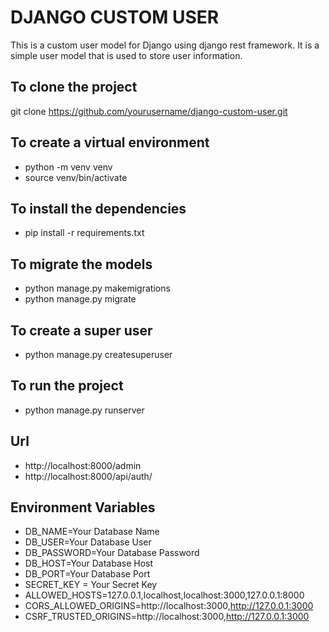 # DJANGO CUSTOM USER
This is a custom user model for Django using django rest framework. It is a simple user model that is used to store user information.

## To clone the project
git clone https://github.com/yourusername/django-custom-user.git

## To create a virtual environment
- python -m venv venv
- source venv/bin/activate

## To install the dependencies
- pip install -r requirements.txt

## To migrate the models
- python manage.py makemigrations
- python manage.py migrate

## To create a super user
- python manage.py createsuperuser

## To run the project
- python manage.py runserver

## Url
- http://localhost:8000/admin
- http://localhost:8000/api/auth/

## Environment Variables
- DB_NAME=Your Database Name
- DB_USER=Your Database User
- DB_PASSWORD=Your Database Password
- DB_HOST=Your Database Host
- DB_PORT=Your Database Port
- SECRET_KEY = Your Secret Key
- ALLOWED_HOSTS=127.0.0.1,localhost,localhost:3000,127.0.0.1:8000
- CORS_ALLOWED_ORIGINS=http://localhost:3000,http://127.0.0.1:3000
- CSRF_TRUSTED_ORIGINS=http://localhost:3000,http://127.0.0.1:3000




